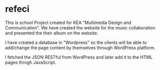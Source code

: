 # refeci

This is school Project created for KEA "Multimedia Design and Communication". We have created the website for the music collaboration and presented the their album on the website.

I have created a database in "Wordpress" so the clients will be able to add/change the page content by themselves through WordPress platform.

I fetched the JSON RESTful from WordPress and later add it to the HTML pages throgh JavaScript.

